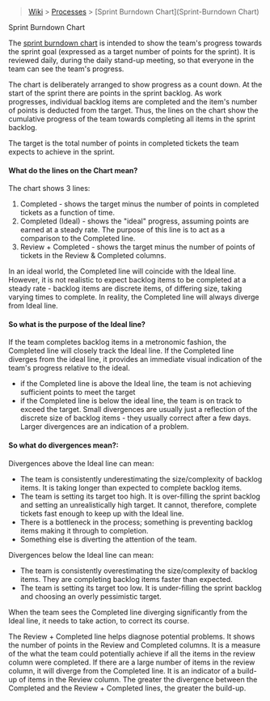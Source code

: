 > [Wiki](Home) > [Processes](Processes) > [Sprint Burndown Chart](Sprint-Burndown Chart)

Sprint Burndown Chart

The [sprint burndown chart](http://shadow.isis.cclrc.ac.uk/ibex/burndown-points.html) is intended to show the team's progress towards the sprint goal (expressed as a target number of points for the sprint).  It is reviewed daily, during the daily stand-up meeting, so that everyone in the team can see the team's progress.

The chart is deliberately arranged to show progress as a count down.  At the start of the sprint there are <N> points in the sprint backlog.  As work progresses, individual backlog items are completed and the item's number of points is deducted from the target.  Thus, the lines on the chart show the cumulative progress of the team towards completing all items in the sprint backlog.

The target is the total number of points in completed tickets the team expects to achieve in the sprint.

#### What do the lines on the Chart mean?  
The chart shows 3 lines:
   1. Completed - shows the target minus the number of points in completed tickets as a function of time.
   1. Completed (Ideal) - shows the "ideal" progress, assuming points are earned at a steady rate.  The purpose of this line is to act as a comparison to the Completed line.
   1. Review + Completed - shows the target minus the number of points of tickets in the Review & Completed columns.

In an ideal world, the Completed line will coincide with the Ideal line.  However, it is not realistic to expect backlog items to be completed at a steady rate - backlog items are discrete items, of differing size, taking varying times to complete.  In reality, the Completed line will always diverge from Ideal line.  

#### So what is the purpose of the Ideal line?  
If the team completes backlog items in a metronomic fashion, the Completed line will closely track the Ideal line.  If the Completed line diverges from the ideal line, it provides an immediate visual indication of the team's progress relative to the ideal.
   * if the Completed line is above the Ideal line, the team is not achieving sufficient points to meet the target
   * if the Completed line is below the ideal line, the team is on track to exceed the target.
Small divergences are usually just a reflection of the discrete size of backlog items - they usually correct after a few days.  Larger divergences are an indication of a problem.

#### So what do divergences mean?:
Divergences above the Ideal line can mean:
   * The team is consistently underestimating the size/complexity of backlog items.  It is taking longer than expected to complete backlog items.
   * The team is setting its target too high.  It is over-filling the sprint backlog and setting an unrealistically high target.  It cannot, therefore, complete tickets fast enough to keep up with the Ideal line.
   * There is a bottleneck in the process; something is preventing backlog items making it through to completion.
   * Something else is diverting the attention of the team.

Divergences below the Ideal line can mean:
   * The team is consistently overestimating the size/complexity of backlog items.  They are completing backlog items faster than expected.
   * The team is setting its target too low.  It is under-filling the sprint backlog and choosing an overly pessimistic target.

When the team sees the Completed line diverging significantly from the Ideal line, it needs to take action, to correct its course.

The Review + Completed line helps diagnose potential problems.  It shows the number of points in the Review and Completed columns.  It is a measure of the what the team could potentially achieve if all the items in the review column were completed.  If there are a large number of items in the review column, it will diverge from the Completed line.  It is an indicator of a build-up of items in the Review column.  The greater the divergence between the Completed  and the Review + Completed lines, the greater the build-up.
